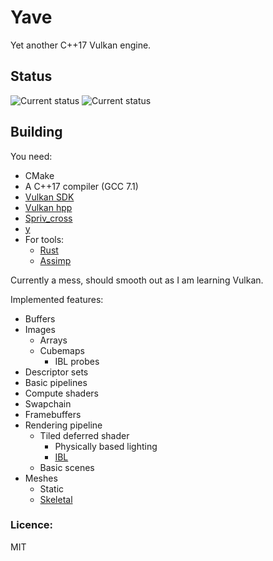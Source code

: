 # Yave
Yet another C++17 Vulkan engine.

## Status

![Current status](https://i.imgur.com/fLydq3W.png)
![Current status](https://im3.ezgif.com/tmp/ezgif-3-fd5d083cba.gif)

## Building
You need:
 * CMake
 * A C++17 compiler (GCC 7.1)
 * [Vulkan SDK](https://lunarg.com/vulkan-sdk/)
 * [Vulkan hpp](https://github.com/KhronosGroup/Vulkan-Hpp)
 * [Spriv_cross](https://github.com/KhronosGroup/SPIRV-Cross)
 * [y](https://github.com/gan74/y)
 * For tools:
   * [Rust](https://www.rust-lang.org/en-US/)
   * [Assimp](http://assimp.sourceforge.net/)

Currently a mess, should smooth out as I am learning Vulkan.

Implemented features:
 * Buffers
 * Images
   * Arrays
   * Cubemaps
     * IBL probes
 * Descriptor sets
 * Basic pipelines
 * Compute shaders
 * Swapchain
 * Framebuffers
 * Rendering pipeline
   * Tiled deferred shader
     * Physically based lighting
     * [IBL](https://i.imgur.com/fLydq3W.png)
   * Basic scenes
 * Meshes
   * Static
   * [Skeletal](https://im3.ezgif.com/tmp/ezgif-3-fd5d083cba.gif) 


### Licence:
MIT
